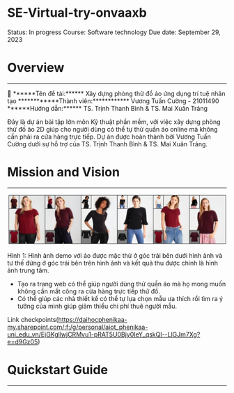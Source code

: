 # SE-Virtual-try-onvaaxb

Status: In progress
Course: Software technology 
Due date: September 29, 2023

# Overview

---

<aside>
📝 ******Tên đề tài:****** Xây dựng phòng thử đồ ảo ứng dụng trí tuệ nhân tạo
************Thành viên:************ Vương Tuấn Cường - 21011490
******Hướng dẫn:****** TS. Trịnh Thanh Bình & TS. Mai Xuân Tráng

</aside>

Đây là dự án bài tập lớn môn Kỹ thuật phần mềm, với việc xây dựng phòng thử đồ ảo 2D giúp cho người dùng có thể tự thử quần áo online mà không cần phải ra cửa hàng trực tiếp. Dự án được hoàn thành bởi Vương Tuấn Cường dưới sự hỗ trợ của TS. Trịnh Thanh Bình & TS. Mai Xuân Tráng.

# Mission and Vision

---

![Hình 1: Hình ảnh demo với áo được mặc thử ở góc trái bên dưới hình ảnh và tư thế đứng ở góc trái bên trên hình ảnh và kết quả thu được chính là hình ảnh trung tâm.](src/goal.png)

Hình 1: Hình ảnh demo với áo được mặc thử ở góc trái bên dưới hình ảnh và tư thế đứng ở góc trái bên trên hình ảnh và kết quả thu được chính là hình ảnh trung tâm.

- Tạo ra trang web có thể giúp người dùng thử quần áo mà họ mong muốn không cần mất công ra cửa hàng trực tiếp thử đồ.
- Có thể giúp các nhà thiết kế có thể tự lựa chọn mẫu ưa thích rồi tìm ra ý tưởng của mình giúp giảm thiểu chi phí thuê người mẫu.

Link checkpoints(https://daihocphenikaa-my.sharepoint.com/:f:/g/personal/aiot_phenikaa-uni_edu_vn/EjGKgllwjCRMvu1-pRAT5U0Bjy0IeY_qskQl--LlGJm7Xg?e=d9Gz05)

# Quickstart Guide

---

